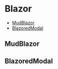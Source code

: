 # Blazor

- [MudBlazor](#mudblazor)
- [BlazoredModal](#blazoredmodal)

## MudBlazor

## BlazoredModal
